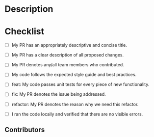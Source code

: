 # Description


# Checklist
- [ ] My PR has an appropriately descriptive and concise title.
- [ ] My PR has a clear description of all proposed changes.
- [ ] My PR denotes any/all team members who contributed.
- [ ] My code follows the expected style guide and best practices.
- [ ] feat: My code passes unit tests for every piece of new functionality.
- [ ] fix: My PR denotes the issue being addressed.
- [ ] refactor: My PR denotes the reason why we need this refactor.
- [ ] I ran the code locally and verified that there are no visible errors.


## Contributors
